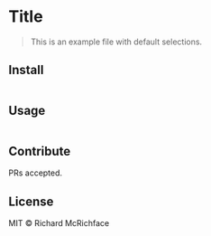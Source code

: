 # Title

> This is an example file with default selections.

## Install

```
```

## Usage

```
```

## Contribute

PRs accepted.

## License

MIT © Richard McRichface
